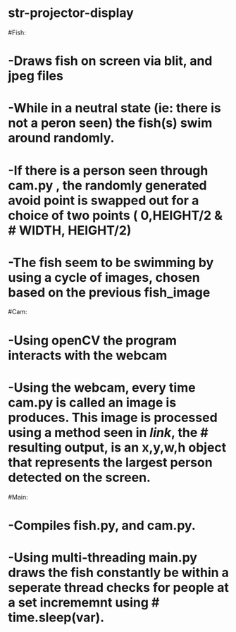 # str-projector-display

#Fish:
# -Draws fish on screen via blit, and jpeg files
# -While in a neutral state (ie: there is not a peron seen) the fish(s) swim around randomly.
# -If there is a person seen through cam.py , the randomly generated avoid point is swapped out for a choice of two points ( 0,HEIGHT/2 & #  WIDTH, HEIGHT/2)
# -The fish seem to be swimming by using a cycle of images, chosen based on the previous fish_image

#Cam:
# -Using openCV the program interacts with the webcam
# -Using the webcam, every time cam.py is called an image is produces. This image is processed using a method seen in *link*, the         #  resulting output, is an x,y,w,h object that represents the largest person detected on the screen.

#Main:
# -Compiles fish.py, and cam.py.
# -Using multi-threading main.py draws the fish constantly be within a seperate thread checks for people at a set incrememnt using        #  time.sleep(var).

